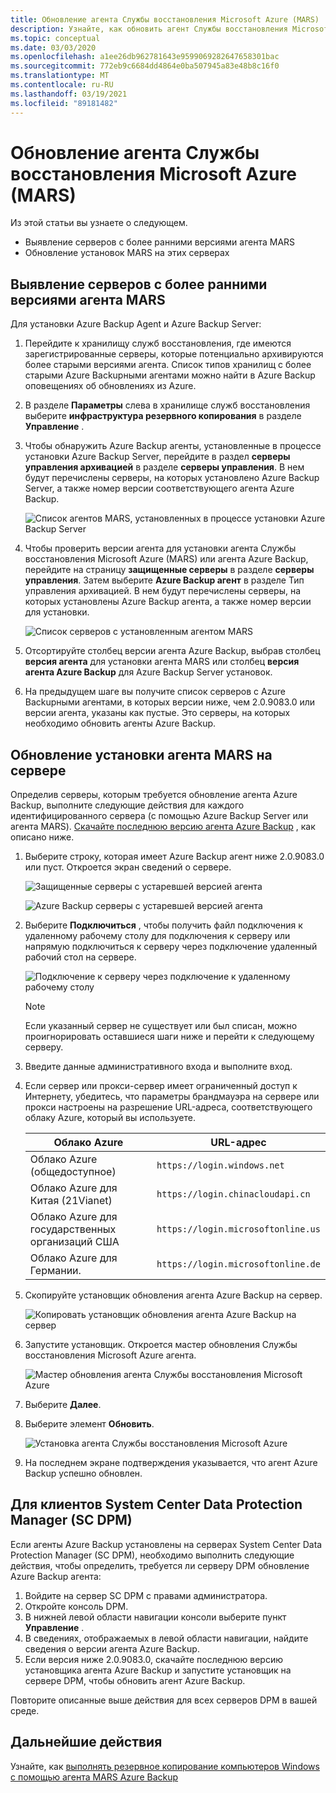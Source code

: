 ```yaml
---
title: Обновление агента Службы восстановления Microsoft Azure (MARS)
description: Узнайте, как обновить агент Службы восстановления Microsoft Azure (MARS).
ms.topic: conceptual
ms.date: 03/03/2020
ms.openlocfilehash: a1ee26db962781643e9599069282647658301bac
ms.sourcegitcommit: 772eb9c6684dd4864e0ba507945a83e48b8c16f0
ms.translationtype: MT
ms.contentlocale: ru-RU
ms.lasthandoff: 03/19/2021
ms.locfileid: "89181482"
---
```

# <a name="upgrade-the-microsoft-azure-recovery-services-mars-agent"></a>Обновление агента Службы восстановления Microsoft Azure (MARS)

Из этой статьи вы узнаете о следующем.

* Выявление серверов с более ранними версиями агента MARS
* Обновление установок MARS на этих серверах

## <a name="identify-servers-with-earlier-versions-of-the-mars-agent"></a>Выявление серверов с более ранними версиями агента MARS

Для установки Azure Backup Agent и Azure Backup Server:

1. Перейдите к хранилищу служб восстановления, где имеются зарегистрированные серверы, которые потенциально архивируются более старыми версиями агента. Список типов хранилищ с более старыми Azure Backupными агентами можно найти в Azure Backup оповещениях об обновлениях из Azure.
1. В разделе **Параметры** слева в хранилище служб восстановления выберите **инфраструктура резервного копирования** в разделе **Управление** .
1. Чтобы обнаружить Azure Backup агенты, установленные в процессе установки Azure Backup Server, перейдите в раздел **серверы управления архивацией** в разделе **серверы управления**. В нем будут перечислены серверы, на которых установлено Azure Backup Server, а также номер версии соответствующего агента Azure Backup.

    ![Список агентов MARS, установленных в процессе установки Azure Backup Server](./media/upgrade-mars-agent/backup-management-servers.png)

1. Чтобы проверить версии агента для установки агента Службы восстановления Microsoft Azure (MARS) или агента Azure Backup, перейдите на страницу **защищенные серверы** в разделе **серверы управления**. Затем выберите **Azure Backup агент** в разделе Тип управления архивацией. В нем будут перечислены серверы, на которых установлены Azure Backup агента, а также номер версии для установки.

    ![Список серверов с установленным агентом MARS](./media/upgrade-mars-agent/protected-servers.png)

1. Отсортируйте столбец версии агента Azure Backup, выбрав столбец **версия агента** для установки агента MARS или столбец **версия агента Azure Backup** для Azure Backup Server установок.

1. На предыдущем шаге вы получите список серверов с Azure Backupными агентами, в которых версии ниже, чем 2.0.9083.0 или версии агента, указаны как пустые. Это серверы, на которых необходимо обновить агенты Azure Backup.

## <a name="update-the-mars-agent-installation-on-the-server"></a>Обновление установки агента MARS на сервере

Определив серверы, которым требуется обновление агента Azure Backup, выполните следующие действия для каждого идентифицированного сервера (с помощью Azure Backup Server или агента MARS). [Скачайте последнюю версию агента Azure Backup](https://aka.ms/azurebackup_agent) , как описано ниже.

1. Выберите строку, которая имеет Azure Backup агент ниже 2.0.9083.0 или пуст. Откроется экран сведений о сервере.

    ![Защищенные серверы с устаревшей версией агента](./media/upgrade-mars-agent/old-agent-version.png)

    ![Azure Backup серверы с устаревшей версией агента](./media/upgrade-mars-agent/backup-management-servers-old-versions.png)

1. Выберите **Подключиться** , чтобы получить файл подключения к удаленному рабочему столу для подключения к серверу или напрямую подключиться к серверу через подключение удаленный рабочий стол на сервере.

    ![Подключение к серверу через подключение к удаленному рабочему столу](./media/upgrade-mars-agent/connect-to-server.png)

    >[!NOTE]
    > Если указанный сервер не существует или был списан, можно проигнорировать оставшиеся шаги ниже и перейти к следующему серверу.

1. Введите данные административного входа и выполните вход.

1. Если сервер или прокси-сервер имеет ограниченный доступ к Интернету, убедитесь, что параметры брандмауэра на сервере или прокси настроены на разрешение URL-адреса, соответствующего облаку Azure, который вы используете.

    Облако Azure | URL-адрес
    --- | ---
    Облако Azure (общедоступное) |   `https://login.windows.net`
    Облако Azure для Китая (21Vianet)   | `https://login.chinacloudapi.cn`
    Облако Azure для государственных организаций США |   `https://login.microsoftonline.us`
    Облако Azure для Германии.  |  `https://login.microsoftonline.de`

1. Скопируйте установщик обновления агента Azure Backup на сервер.

    ![Копировать установщик обновления агента Azure Backup на сервер](./media/upgrade-mars-agent/copy-agent-installer.png)

1. Запустите установщик. Откроется мастер обновления Службы восстановления Microsoft Azure агента.

    ![Мастер обновления агента Службы восстановления Microsoft Azure](./media/upgrade-mars-agent/agent-upgrade-wizard.png)

1. Выберите **Далее**.

1. Выберите элемент **Обновить**.

    ![Установка агента Службы восстановления Microsoft Azure](./media/upgrade-mars-agent/upgrade-installation.png)

1. На последнем экране подтверждения указывается, что агент Azure Backup успешно обновлен.

## <a name="for-system-center-data-protection-manager-sc-dpm-customers"></a>Для клиентов System Center Data Protection Manager (SC DPM)

Если агенты Azure Backup установлены на серверах System Center Data Protection Manager (SC DPM), необходимо выполнить следующие действия, чтобы определить, требуется ли серверу DPM обновление Azure Backup агента:

1. Войдите на сервер SC DPM с правами администратора.
2. Откройте консоль DPM.
3. В нижней левой области навигации консоли выберите пункт **Управление** .
4. В сведениях, отображаемых в левой области навигации, найдите сведения о версии агента Azure Backup.
5. Если версия ниже 2.0.9083.0, скачайте последнюю версию установщика агента Azure Backup и запустите установщик на сервере DPM, чтобы обновить агент Azure Backup.

Повторите описанные выше действия для всех серверов DPM в вашей среде.

## <a name="next-steps"></a>Дальнейшие действия

Узнайте, как [выполнять резервное копирование компьютеров Windows с помощью агента MARS Azure Backup](backup-windows-with-mars-agent.md)
